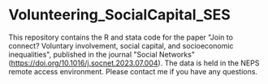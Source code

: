# Volunteering_SocialCapital_SES

This repository contains the R and stata code for the paper "Join to connect? Voluntary involvement, social capital, and socioeconomic inequalities", published in the journal "Social Networks" (https://doi.org/10.1016/j.socnet.2023.07.004). The data is held in the NEPS remote access environment. Please contact me if you have any questions. 
